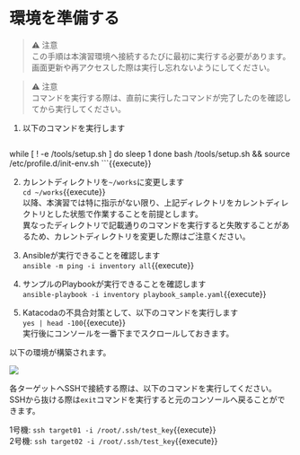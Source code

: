 # 環境を準備する

> ⚠️ 注意  
> この手順は本演習環境へ接続するたびに最初に実行する必要があります。  
> 画面更新や再アクセスした際は実行し忘れないようにしてください。

> ⚠️ 注意  
> コマンドを実行する際は、直前に実行したコマンドが完了したのを確認してから実行してください。  

1. 以下のコマンドを実行します  
    ```bash
while [ ! -e /tools/setup.sh ]
do
  sleep 1
done
bash /tools/setup.sh && source /etc/profile.d/init-env.sh
    ```{{execute}}

2. カレントディレクトリを`~/works`に変更します  
`cd ~/works`{{execute}}  
以降、本演習では特に指示がない限り、上記ディレクトリをカレントディレクトリとした状態で作業することを前提とします。  
異なったディレクトリで記載通りのコマンドを実行すると失敗することがあるため、カレントディレクトリを変更した際はご注意ください。

3. Ansibleが実行できることを確認します  
`ansible -m ping -i inventory all`{{execute}}

4. サンプルのPlaybookが実行できることを確認します  
`ansible-playbook -i inventory playbook_sample.yaml`{{execute}}

5. Katacodaの不具合対策として、以下のコマンドを実行します  
`yes | head -100`{{execute}}  
実行後にコンソールを一番下までスクロールしておきます。

以下の環境が構築されます。

![](https://raw.githubusercontent.com/sensq/katacoda-scenarios/main/test/img/arch.drawio.svg)

各ターゲットへSSHで接続する際は、以下のコマンドを実行してください。  
SSHから抜ける際は`exit`コマンドを実行すると元のコンソールへ戻ることができます。

1号機: `ssh target01 -i /root/.ssh/test_key`{{execute}}  
2号機: `ssh target02 -i /root/.ssh/test_key`{{execute}}  
